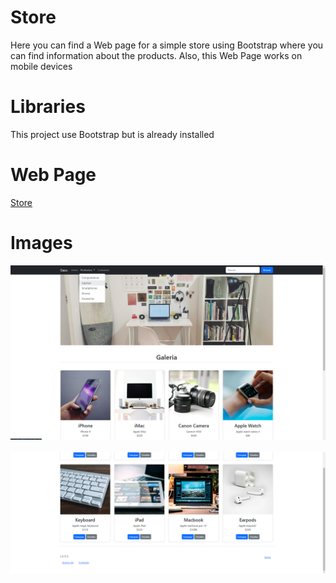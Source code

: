 # Store

Here you can find a Web page for a simple store using Bootstrap where you can find information about the products. Also, this Web Page works on mobile devices

# Libraries

This project use Bootstrap but is already installed

# Web Page

[Store](https://jare9716.github.io/Store/)

# Images

<img src="img/screenShot1.png" alt="drawing" width="1000"/> &nbsp;&nbsp;&nbsp;&nbsp;
<img src="img/screenShot2.png" alt="drawing" width="1000"/> &nbsp;&nbsp;&nbsp;&nbsp;
